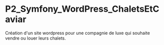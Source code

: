 # P2_Symfony_WordPress_ChaletsEtCaviar
Création d'un site wordpress pour une compagnie de luxe qui souhaite vendre ou louer leurs chalets.
